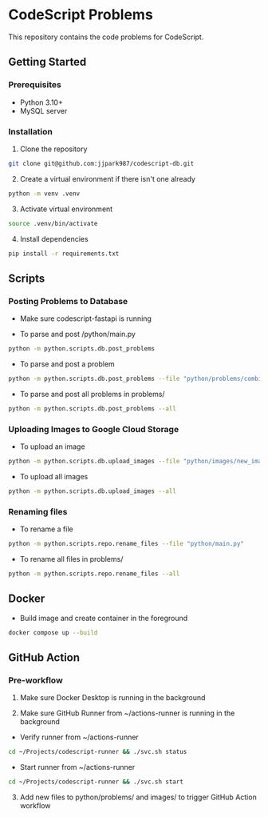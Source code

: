 # CodeScript Problems

This repository contains the code problems for CodeScript.

## Getting Started

### Prerequisites

- Python 3.10+
- MySQL server

### Installation

1. Clone the repository

```zsh
git clone git@github.com:jjpark987/codescript-db.git
```

2. Create a virtual environment if there isn't one already

```zsh
python -m venv .venv
```

3. Activate virtual environment

```zsh
source .venv/bin/activate
```

4. Install dependencies

```zsh
pip install -r requirements.txt
```

## Scripts

### Posting Problems to Database

- Make sure codescript-fastapi is running

- To parse and post /python/main.py

```zsh
python -m python.scripts.db.post_problems
```

- To parse and post a problem

```zsh
python -m python.scripts.db.post_problems --file "python/problems/combinatorics/counting/new_problem.py"
```

- To parse and post all problems in problems/

```zsh
python -m python.scripts.db.post_problems --all
```

### Uploading Images to Google Cloud Storage

- To upload an image

```zsh
python -m python.scripts.db.upload_images --file "python/images/new_image.png"
```

- To upload all images

```zsh
python -m python.scripts.db.upload_images --all
```

### Renaming files

- To rename a file

```zsh
python -m python.scripts.repo.rename_files --file "python/main.py"
```

- To rename all files in problems/

```zsh
python -m python.scripts.repo.rename_files --all
```

## Docker

- Build image and create container in the foreground

```zsh
docker compose up --build
```

## GitHub Action

### Pre-workflow

1. Make sure Docker Desktop is running in the background

2. Make sure GitHub Runner from ~/actions-runner is running in the background

- Verify runner from ~/actions-runner

```zsh
cd ~/Projects/codescript-runner && ./svc.sh status
```

- Start runner from ~/actions-runner

```zsh
cd ~/Projects/codescript-runner && ./svc.sh start
```

3. Add new files to python/problems/ and images/ to trigger GitHub Action workflow
